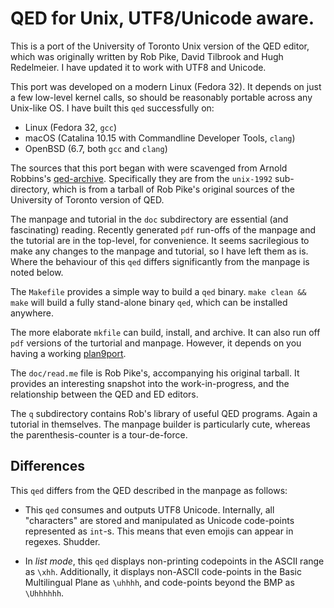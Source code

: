 # QED for Unix, UTF8/Unicode aware.

This is a port of the University of Toronto Unix version of the QED editor,
which was originally written by
Rob Pike, David Tilbrook and Hugh
Redelmeier. I have updated it to work with UTF8 and Unicode.

This port was developed on a modern Linux (Fedora 32). It
depends on just a few low-level kernel calls, so should be reasonably
portable across any Unix-like OS. I have built this `qed` successfully on:

+  Linux (Fedora 32, `gcc`)
+  macOS (Catalina 10.15 with Commandline Developer Tools, `clang`)
+  OpenBSD (6.7, both `gcc` and `clang`)

The sources that this port began with were scavenged from Arnold Robbins's
[qed-archive](https://github.com/arnoldrobbins/qed-archive). Specifically
they are from the `unix-1992` sub-directory, which is from a tarball
of Rob Pike's original sources of the University of Toronto version of QED.

The manpage and tutorial in the `doc` subdirectory are essential (and fascinating) reading.
Recently generated `pdf` run-offs of the manpage and the tutorial are
in the top-level, for convenience.
It seems sacrilegious to make any changes to the manpage and tutorial,
so I have left them as is. Where the behaviour of this `qed` differs
significantly from the manpage is noted below.

The `Makefile` provides a simple way to build a `qed` binary.
`make clean && make` will build a fully stand-alone binary `qed`, which
can be installed anywhere.

The more elaborate `mkfile` can build, install, and archive.
It can also run off `pdf` versions of the turtorial and manpage. However, it
depends on you having a working [plan9port](https://github.com/9fans/plan9port).

The `doc/read.me` file is Rob Pike's, accompanying his original tarball. It
provides an interesting snapshot into the work-in-progress, and the
relationship between the QED and ED editors.

The `q` subdirectory contains Rob's library of useful QED programs. Again
a tutorial in themselves. The manpage builder is particularly cute,
whereas the parenthesis-counter is a tour-de-force.

## Differences

This `qed` differs from the QED described in the manpage as follows:

+ This `qed` consumes and outputs UTF8 Unicode. Internally, all
  "characters" are stored and manipulated as Unicode code-points
  represented as `int`-s. This means that even
  emojis can appear in regexes. Shudder.

+ In *list mode*, this `qed` displays non-printing codepoints in the
  ASCII range as `\xhh`. Additionally, it displays non-ASCII
  code-points in the Basic Multilingual Plane as `\uhhhh`, and
  code-points beyond the BMP as `\Uhhhhhh`.

